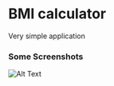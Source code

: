# BMI calculator

Very simple application

### Some Screenshots

<p float="left">
  
  ![Alt Text](https://imgur.com/a/K2jBV6n)
  
 
</p>
